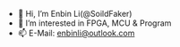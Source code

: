 - 👋 Hi, I’m Enbin Li(@SoildFaker)
- 👀 I’m interested in FPGA, MCU & Program
- 📫 E-Mail: enbinli@outlook.com

<!---
SoildFaker/SoildFaker is a ✨ special ✨ repository because its `README.md` (this file) appears on your GitHub profile.
You can click the Preview link to take a look at your changes.
--->
